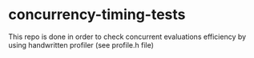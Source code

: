 # concurrency-timing-tests
This repo is done in order to check concurrent evaluations efficiency by using handwritten profiler (see profile.h file)